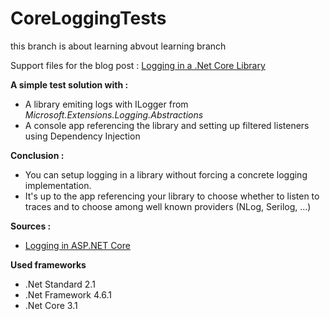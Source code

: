 # CoreLoggingTests
this branch is about learning abvout learning branch

Support files for the blog post : [Logging in a .Net Core Library](https://xfischer.github.io/logging-dotnet-core/)

**A simple test solution with :**
- A library emiting logs with ILogger from *Microsoft.Extensions.Logging.Abstractions*
- A console app referencing the library and setting up filtered listeners using Dependency Injection

**Conclusion :**
- You can setup logging in a library without forcing a concrete logging implementation.
- It's up to the app referencing your library to choose whether to listen to traces and to choose among well known providers (NLog, Serilog, ...)

**Sources :**
- [Logging in ASP.NET Core](https://docs.microsoft.com/aspnet/core/fundamentals/logging/?view=aspnetcore-2.)

**Used frameworks**
- .Net Standard 2.1
- .Net Framework 4.6.1
- .Net Core 3.1
